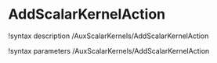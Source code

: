 <!-- MOOSE Documentation Stub: Remove this when content is added. -->

# AddScalarKernelAction
!syntax description /AuxScalarKernels/AddScalarKernelAction

!syntax parameters /AuxScalarKernels/AddScalarKernelAction
